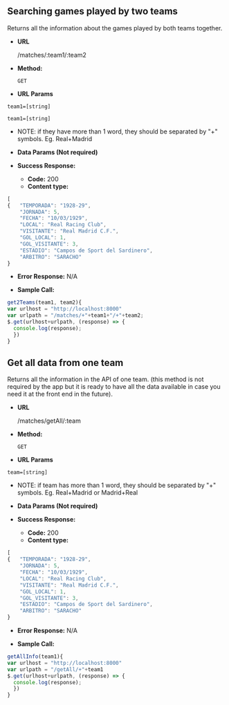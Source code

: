 
**Searching games played by two teams**
----
Returns all the information about the games played by both teams together.

* **URL**

  /matches/:team1/:team2

* **Method:**

  `GET`

*  **URL Params**

  `team1=[string]`

  `team1=[string]`

  * NOTE: if they have more than 1 word, they should be separated by "+" symbols. Eg. Real+Madrid

* **Data Params (Not required)**

* **Success Response:**

  * **Code:** 200 <br />
  * **Content type:**

```javascript
[
{   "TEMPORADA": "1928-29",
    "JORNADA": 5,
    "FECHA": "10/03/1929",
    "LOCAL": "Real Racing Club",
    "VISITANTE": "Real Madrid C.F.",
    "GOL_LOCAL": 1,
    "GOL_VISITANTE": 3,
    "ESTADIO": "Campos de Sport del Sardinero",
    "ARBITRO": "SARACHO"
}
```

* **Error Response:** N/A


* **Sample Call:**

```javascript
get2Teams(team1, team2){
var urlhost = "http://localhost:8000"
var urlpath = "/matches/+"+team1+"/+"+team2;
$.get(urlhost+urlpath, (response) => {
  console.log(response);
  })
}
```

**Get all data from one team**
--
Returns all the information in the API of one team. (this method is not required by the app but it is ready to have all the data available in case you need it at the front end in the future).

* **URL**

  /matches/getAll/:team

* **Method:**

  `GET`

*  **URL Params**

  `team=[string]`

  * NOTE: if team has more than 1 word, they should be separated by "+" symbols. Eg. Real+Madrid or Madrid+Real

* **Data Params (Not required)**

* **Success Response:**

  * **Code:** 200 <br />
  * **Content type:**

```javascript
[
{   "TEMPORADA": "1928-29",
    "JORNADA": 5,
    "FECHA": "10/03/1929",
    "LOCAL": "Real Racing Club",
    "VISITANTE": "Real Madrid C.F.",
    "GOL_LOCAL": 1,
    "GOL_VISITANTE": 3,
    "ESTADIO": "Campos de Sport del Sardinero",
    "ARBITRO": "SARACHO"
}
```

* **Error Response:** N/A


* **Sample Call:**

```javascript
getAllInfo(team1){
var urlhost = "http://localhost:8000"
var urlpath = "/getAll/+"+team1
$.get(urlhost+urlpath, (response) => {
  console.log(response);
  })
}
```
